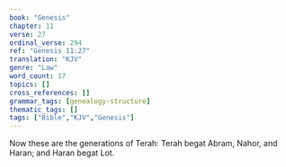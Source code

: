 ```yaml
---
book: "Genesis"
chapter: 11
verse: 27
ordinal_verse: 294
ref: "Genesis 11:27"
translation: "KJV"
genre: "Law"
word_count: 17
topics: []
cross_references: []
grammar_tags: [genealogy-structure]
thematic_tags: []
tags: ["Bible","KJV","Genesis"]
---
```

Now these are the generations of Terah: Terah begat Abram, Nahor, and Haran; and Haran begat Lot.
